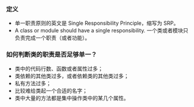 ### 定义
- 单一职责原则的英文是 Single Responsibility Principle，缩写为 SRP。
- A class or module should have a single responsibility. 一个类或者模块只负责完成一个职责（或者功能）。

### 如何判断类的职责是否足够单一？
- 类中的代码行数、函数或者属性过多；
- 类依赖的其他类过多，或者依赖类的其他类过多；
- 私有方法过多；
- 比较难给类起一个合适的名字；
- 类中大量的方法都是集中操作类中的某几个属性。